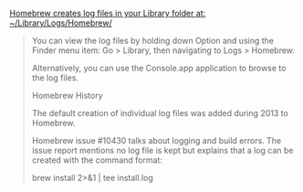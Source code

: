 


[Homebrew creates log files in your Library folder at:
~/Library/Logs/Homebrew/](https://apple.stackexchange.com/questions/83827/where-does-homebrew-log/83839)

> You can view the log files by holding down Option and using the Finder menu item: Go > Library, then navigating to Logs > Homebrew.
> 
> Alternatively, you can use the Console.app application to browse to the log files.
> 
> Homebrew History
> 
> The default creation of individual log files was added during 2013 to Homebrew.
> 
> Homebrew issue #10430 talks about logging and build errors. The issue report mentions no log file is kept but explains that a log can be created with the command format:
> 
> brew install <formula> 2>&1 | tee install.log


